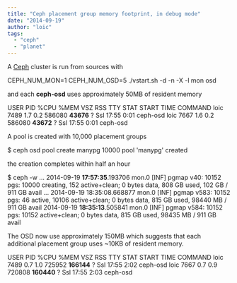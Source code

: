 ```yaml
---
title: "Ceph placement group memory footprint, in debug mode"
date: "2014-09-19"
author: "loic"
tags: 
  - "ceph"
  - "planet"
---
```


A [Ceph](http://ceph.com/) cluster is run from sources with

CEPH\_NUM\_MON=1 CEPH\_NUM\_OSD=5 ./vstart.sh -d -n -X -l mon osd

and each **ceph-osd** uses approximately 50MB of resident memory

USER       PID %CPU %MEM    VSZ   RSS TTY      STAT START   TIME COMMAND
loic      7489  1.7  0.2 586080 **43676** ?        Ssl  17:55   0:01  ceph-osd
loic      7667  1.6  0.2 586080 **43672** ?        Ssl  17:55   0:01  ceph-osd

A pool is created with 10,000 placement groups

$ ceph osd pool create manypg 10000
pool 'manypg' created

the creation completes within half an hour

$ ceph -w
...
2014-09-19 **17:57:35**.193706 mon.0 \[INF\] pgmap v40: 10152
   pgs: 10000 creating, 152 active+clean; 0 bytes data, 808 GB used, 102 GB / 911 GB avail
...
2014-09-19 18:35:08.668877 mon.0 \[INF\] pgmap v583: 10152
   pgs: 46 active, 10106 active+clean; 0 bytes data, 815 GB used, 98440 MB / 911 GB avail
2014-09-19 **18:35:13**.505841 mon.0 \[INF\] pgmap v584: 10152
   pgs: 10152 active+clean; 0 bytes data, 815 GB used, 98435 MB / 911 GB avail

The OSD now use approximately 150MB which suggests that each additional placement group uses ~10KB of resident memory.

USER       PID %CPU %MEM    VSZ   RSS TTY      STAT START   TIME COMMAND
loic      7489  0.7  1.0 725952 **166144** ?       Ssl  17:55   2:02 ceph-osd
loic      7667  0.7  0.9 720808 **160440** ?       Ssl  17:55   2:03 ceph-osd
